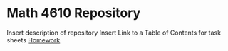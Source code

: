 # Math 4610 Repository
Insert description of repository
Insert Link to a Table of Contents for task sheets
[Homework](http://github.com/chazcornwall/math4610/hw)
